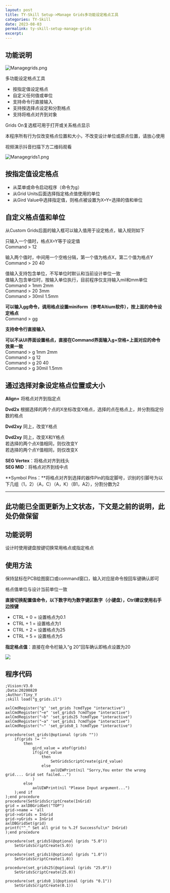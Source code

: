```yaml
---
layout: post
title: TY-Skill Setup->Manage Grids多功能设定格点工具
categories: TY-Skill
date: 2023-08-03
permalink: ty-skill-setup-manage-grids
excerpt: 
---
```


功能说明
----

![Managegrids.png](https://a1024.synology.me:222/images/blog2023/Managegrids.png)

多功能设定格点工具

*   按指定值设定格点
*   自定义任何值或单位
*   支持命令行直接输入
*   支持按选择点设定和分割格点
*   支持将格点对齐到对象

Grids On复选框可用于打开或关系格点显示

本程序所有行为仅改变格点位置和大小，不改变设计单位或原点位置，请放心使用

视频演示抖音扫描下方二维码观看

![Managegrids1.png](https://a1024.synology.me:222/images/blog2023/Managegrids1.png)

按指定值设定格点
--------

*   从菜单或命令启动程序（命令为g）
*   从Grid Units后面选择指定格点值使用的单位
*   从Gird Value中选择指定值，则格点被设置为X=Y=选择的值和单位

自定义格点值和单位
---------

从Custom Grids后面的输入框可以输入值用于设定格点，输入规则如下

只输入一个值时，格点X=Y等于设定值  
Command > 12

输入两个值时，中间用一个空格分隔，第一个值为格点X，第二个值为格点Y  
Command > 20 40

值输入支持包含单位，不写单位时默认和当前设计单位一致  
值输入包含单位时，按输入单位执行，目前程序仅支持输入mil和mm单位  
Command > 1mm 2mm  
Command > 20 3mm  
Command > 30mil 1.5mm

**可以输入gg命令，调用格点设置miniform（参考Altium软件），按上面的命令设定格点**  
Command > gg

**支持命令行直接输入**

**可以不从UI界面设置格点，直接在Command界面输入g+空格+上面对应的命令效果一致**  
Command > g 1mm 2mm  
Command > g 12  
Command > g 20 40  
Command > g 30mil 1.5mm

通过选择对象设定格点位置或大小
---------------

**Align+** 将格点对齐到指定点

**Dvd2x** 根据选择的两个点的X坐标改变X格点，选择的点在格点上，并分割指定份数的格点

**Dvd2xy** 同上，改变Y格点

**Dvd2xy** 同上，改变X和Y格点  
若选择的两个点X值相同，则仅改变Y  
若选择的两个点Y值相同，则仅改变X

**SEG Vertex**：将格点对齐到线头  
**SEG MID**：将格点对齐到线中点

**Symbol Pins：**将格点对齐到选择的器件Pin的指定脚号，识别的引脚号为以下几组（1，2）（A，C）（A，K）（B1，A2），分割分数为2

* * *

此功能已全面更新为上文状态，下文是之前的说明，此处仍做保留
-----------------------------

功能说明
----

设计时使用键盘按键切换常用格点或指定格点

使用方法
----

保持鼠标在PCB绘图窗口或command窗口，输入对应层命令按回车键确认即可

格点值单位与设计当前单位一致

**直接切换配置值命令，以下数字均为数字键区数字（小键盘），Ctrl建议使用右手边按键**

*   CTRL + 0 = 设置格点为0.1
*   CTRL + 1 = 设置格点为1
*   CTRL + 2 = 设置格点为25
*   CTRL + 5 = 设置格点为5

**指定格点值**：直接在命令栏输入“g 20”回车确认即格点设置为20

![](http://a1024.synology.me:222/images/blog2022/ggrid.gif)

程序代码
----

```
;Vision:V3.0
;Data:20200820
;Author:Tiny_Y
;skill load("g_grids.il")

axlCmdRegister("g" 'set_grids ?cmdType "interactive")
axlCmdRegister("~e" 'set_grids5 ?cmdType "interactive")
axlCmdRegister("~b" 'set_grids25 ?cmdType "interactive")
axlCmdRegister("~a" 'set_grids1 ?cmdType "interactive")
axlCmdRegister("~" 'set_grids0_1 ?cmdType "interactive")

procedure(set_grids(@optional (grids ""))
	if(grids != ""
		then
			gird_value = atof(grids)
			if(gird_value
				then
					SetGridsScriptCreate(gird_value)
				else
					axlUIWPrint(nil "Sorry,You enter the wrong grid.... Grid set failed...")
			)
		else
			axlUIWPrint(nil "Please Input argument...")
	);end if 
);end procedure
procedure(SetGridsScriptCreate(InGrid)
grid = axlDBGridGet("TOP")
grid->name = 'all
grid->xGrids = InGrid
grid->yGrids = InGrid
axlDBGridSet(grid)
printf("^_^ Set all grid to %.2f Successful\n" InGrid)
);end procedure

procedure(set_grids5(@optional (grids "5.0"))
	SetGridsScriptCreate(5.0))

procedure(set_grids1(@optional (grids "1.0"))
	SetGridsScriptCreate(1.0))

procedure(set_grids25(@optional (grids "25.0"))
	SetGridsScriptCreate(25.0))

procedure(set_grids0_1(@optional (grids "0.1"))
	SetGridsScriptCreate(0.1))
```
